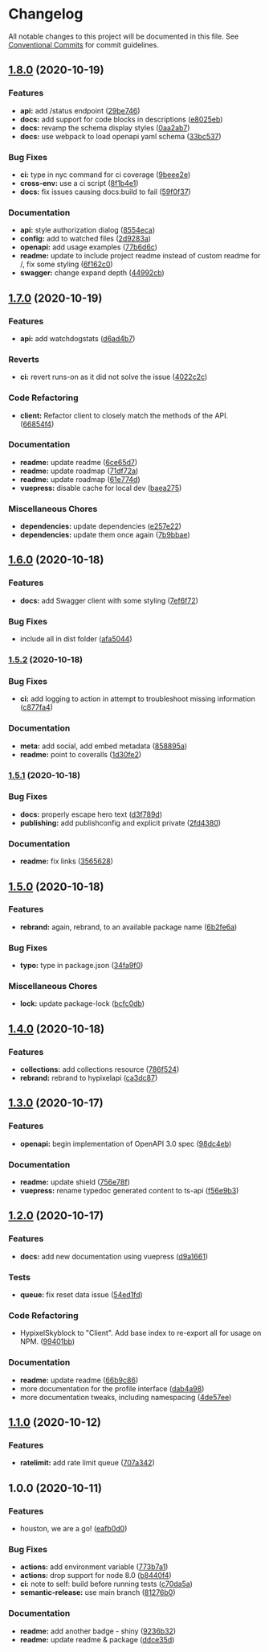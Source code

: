 # Changelog

All notable changes to this project will be documented in this file. See
[Conventional Commits](https://conventionalcommits.org) for commit guidelines.

## [1.8.0](https://github.com/zikeji/node-hypixel/compare/v1.7.0...v1.8.0) (2020-10-19)


### Features

* **api:** add /status endpoint ([29be746](https://github.com/zikeji/node-hypixel/commit/29be746677d73f2116be1bb5f4ec066ed8d73c49))
* **docs:** add support for code blocks in descriptions ([e8025eb](https://github.com/zikeji/node-hypixel/commit/e8025eb5618cd2e8168c44c9602ac56bd0d9c73c))
* **docs:** revamp the schema display styles ([0aa2ab7](https://github.com/zikeji/node-hypixel/commit/0aa2ab7ef2629a4c6829b4f3eb8256270c74a05f))
* **docs:** use webpack to load openapi yaml schema ([33bc537](https://github.com/zikeji/node-hypixel/commit/33bc537e98fef298a930f618ee5d33afcfbaff28))


### Bug Fixes

* **ci:** type in nyc command for ci coverage ([9beee2e](https://github.com/zikeji/node-hypixel/commit/9beee2e1fcc06ce91e011bc578a884f58d39e6f5))
* **cross-env:** use a ci script ([8f1b4e1](https://github.com/zikeji/node-hypixel/commit/8f1b4e11b10a82b61a5214d5384e62ce208902ed))
* **docs:** fix issues causing docs:build to fail ([59f0f37](https://github.com/zikeji/node-hypixel/commit/59f0f375768cab50c626bebe6c95dac278091967))


### Documentation

* **api:** style authorization dialog ([8554eca](https://github.com/zikeji/node-hypixel/commit/8554ecafa6c9c5596874e87b89595da1be225795))
* **config:** add to watched files ([2d9283a](https://github.com/zikeji/node-hypixel/commit/2d9283a59f2e5084192dda07883a0e73c8e780fd))
* **openapi:** add usage examples ([77b6d6c](https://github.com/zikeji/node-hypixel/commit/77b6d6c7bc0ab027b1de3157f66434dc659f93c6))
* **readme:** update to include project readme instead of custom readme for /, fix some styling ([6f162c0](https://github.com/zikeji/node-hypixel/commit/6f162c05491466c74ebe88bd0aaccfd4238a656a))
* **swagger:** change expand depth ([44992cb](https://github.com/zikeji/node-hypixel/commit/44992cb2510e62bcb5587114d8559478a45f0639))

## [1.7.0](https://github.com/zikeji/node-hypixel/compare/v1.6.0...v1.7.0) (2020-10-19)


### Features

* **api:** add watchdogstats ([d6ad4b7](https://github.com/zikeji/node-hypixel/commit/d6ad4b7cb715680c36e7149c58074ee1a1219ee2))


### Reverts

* **ci:** revert runs-on as it did not solve the issue ([4022c2c](https://github.com/zikeji/node-hypixel/commit/4022c2c89b29eb7b20e7a720db85435cf4a8aa36))


### Code Refactoring

* **client:** Refactor client to closely match the methods of the API. ([66854f4](https://github.com/zikeji/node-hypixel/commit/66854f4327dfc227914d4b754360f7faeefcfc2a))


### Documentation

* **readme:** update readme ([6ce65d7](https://github.com/zikeji/node-hypixel/commit/6ce65d79d4f0670c47a5329ae2d5dd76279fec21))
* **readme:** update roadmap ([71df72a](https://github.com/zikeji/node-hypixel/commit/71df72ac173396ce4b036801b70aa309ba319d29))
* **readme:** update roadmap ([61e774d](https://github.com/zikeji/node-hypixel/commit/61e774dbad2fa73f9cf5a97a66ad26f23eeb737d))
* **vuepress:** disable cache for local dev ([baea275](https://github.com/zikeji/node-hypixel/commit/baea2759957db42ec604bbac96bf67c3dc94e2e0))


### Miscellaneous Chores

* **dependencies:** update dependencies ([e257e22](https://github.com/zikeji/node-hypixel/commit/e257e224de8d23127c3458ae12e79a944dbf7b09))
* **dependencies:** update them once again ([7b9bbae](https://github.com/zikeji/node-hypixel/commit/7b9bbae9258ef759c9b717979f29d7fc0e0d2302))

## [1.6.0](https://github.com/zikeji/node-hypixel/compare/v1.5.2...v1.6.0) (2020-10-18)


### Features

* **docs:** add Swagger client with some styling ([7ef6f72](https://github.com/zikeji/node-hypixel/commit/7ef6f72587e197a933e63c3eed7d8727ebc74e6a))


### Bug Fixes

* include all in dist folder ([afa5044](https://github.com/zikeji/node-hypixel/commit/afa5044bbe96ba90f193f9607faadf15e2b0dadb))

### [1.5.2](https://github.com/zikeji/node-hypixel/compare/v1.5.1...v1.5.2) (2020-10-18)


### Bug Fixes

* **ci:** add logging to action in attempt to troubleshoot missing information ([c877fa4](https://github.com/zikeji/node-hypixel/commit/c877fa4716140244080c71639ad637acbc5dfe99))


### Documentation

* **meta:** add social, add embed metadata ([858895a](https://github.com/zikeji/node-hypixel/commit/858895abd91f684ed9632119593fc67614300456))
* **readme:** point to coveralls ([1d30fe2](https://github.com/zikeji/node-hypixel/commit/1d30fe259cb5beae73719543bfcd673af0230de2))

### [1.5.1](https://github.com/zikeji/node-hypixel/compare/v1.5.0...v1.5.1) (2020-10-18)


### Bug Fixes

* **docs:** properly escape hero text ([d3f789d](https://github.com/zikeji/node-hypixel/commit/d3f789dec489871d507a7aff5d64be37d37ea89b))
* **publishing:** add publishconfig and explicit private ([2fd4380](https://github.com/zikeji/node-hypixel/commit/2fd4380a5e797c214575e1ea07057ebefb0ac344))


### Documentation

* **readme:** fix links ([3565628](https://github.com/zikeji/node-hypixel/commit/3565628aab334cb63bdbb00fc63f219169d19fc3))

## [1.5.0](https://github.com/zikeji/node-hypixel/compare/v1.4.0...v1.5.0) (2020-10-18)


### Features

* **rebrand:** again, rebrand, to an available package name ([6b2fe6a](https://github.com/zikeji/node-hypixel/commit/6b2fe6a7d8527008821bc780896a2bc6ab8a92b6))


### Bug Fixes

* **typo:** type in package.json ([34fa9f0](https://github.com/zikeji/node-hypixel/commit/34fa9f0dc014d0eb512d2dabcbf8e4ae9c580186))


### Miscellaneous Chores

* **lock:** update package-lock ([bcfc0db](https://github.com/zikeji/node-hypixel/commit/bcfc0dbc777c91998b32ef30f107ca84c225801c))

## [1.4.0](https://github.com/zikeji/node-hypixel/compare/v1.3.0...v1.4.0) (2020-10-18)


### Features

* **collections:** add collections resource ([786f524](https://github.com/zikeji/node-hypixel/commit/786f52484d45f9c3722421651ccf4201640538fb))
* **rebrand:** rebrand to hypixelapi ([ca3dc87](https://github.com/zikeji/node-hypixel/commit/ca3dc8794f8a33238ac7d4b7f39b582a392f4034))

## [1.3.0](https://github.com/zikeji/node-hypixel/compare/v1.2.0...v1.3.0) (2020-10-17)


### Features

* **openapi:** begin implementation of OpenAPI 3.0 spec ([98dc4eb](https://github.com/zikeji/node-hypixel/commit/98dc4eb73066355d08122aa77cfd10b61a38791a))


### Documentation

* **readme:** update shield ([756e78f](https://github.com/zikeji/node-hypixel/commit/756e78f8ac53c0b6198866fc611836bd2c7ff1f9))
* **vuepress:** rename typedoc generated content to ts-api ([f56e9b3](https://github.com/zikeji/node-hypixel/commit/f56e9b3c740e9cbb4fd3ef8a76d58bfeaa642445))

## [1.2.0](https://github.com/zikeji/node-hypixel/compare/v1.1.0...v1.2.0) (2020-10-17)


### Features

* **docs:** add new documentation using vuepress ([d9a1661](https://github.com/zikeji/node-hypixel/commit/d9a166128985858a9e004f56fb98846f2698f876))


### Tests

* **queue:** fix reset data issue ([54ed1fd](https://github.com/zikeji/node-hypixel/commit/54ed1fd72cdb542b9a63a3b6b0c590cb38301f7a))


### Code Refactoring

* HypixelSkyblock to "Client". Add base index to re-export all for usage on NPM. ([99401bb](https://github.com/zikeji/node-hypixel/commit/99401bb0924bdd36ffb69e18a51a0f931a181c97))


### Documentation

* **readme:** update readme ([66b9c86](https://github.com/zikeji/node-hypixel/commit/66b9c86c8cbabdb3f8acc53632923170812e7d26))
* more documentation for the profile interface ([dab4a98](https://github.com/zikeji/node-hypixel/commit/dab4a98c71b4e5dff0ab7e043d56e6c5f8c1590e))
* more documentation tweaks, including namespacing ([4de57ee](https://github.com/zikeji/node-hypixel/commit/4de57ee613f240de4ac3389d136acdbc747c28f7))

## [1.1.0](https://github.com/zikeji/node-hypixel/compare/v1.0.0...v1.1.0) (2020-10-12)


### Features

* **ratelimit:** add rate limit queue ([707a342](https://github.com/zikeji/node-hypixel/commit/707a342c6fac73fb4e99acdbeb072dfb27f9388a))

## 1.0.0 (2020-10-11)


### Features

* houston, we are a go! ([eafb0d0](https://github.com/zikeji/node-hypixel/commit/eafb0d06b62b2be745bd9bf8d4048aeb1bded7ad))


### Bug Fixes

* **actions:** add environment variable ([773b7a1](https://github.com/zikeji/node-hypixel/commit/773b7a1110101a1cadee52d6b7bcf5762f2cc25c))
* **actions:** drop support for node 8.0 ([b8440f4](https://github.com/zikeji/node-hypixel/commit/b8440f402bc8dd95c06f770de28b87a59b1f07be))
* **ci:** note to self: build before running tests ([c70da5a](https://github.com/zikeji/node-hypixel/commit/c70da5abb1582074540688bfff4aa17605876f71))
* **semantic-release:** use main branch ([81276b0](https://github.com/zikeji/node-hypixel/commit/81276b028952cca8bf0964ae2bb4ac3340526090))


### Documentation

* **readme:** add another badge - shiny ([9236b32](https://github.com/zikeji/node-hypixel/commit/9236b322531a97f5ed9888f04a719ed546eb40ab))
* **readme:** update readme & package ([ddce35d](https://github.com/zikeji/node-hypixel/commit/ddce35d79374743ca4503f2d64d1cc6cec2fe93c))
